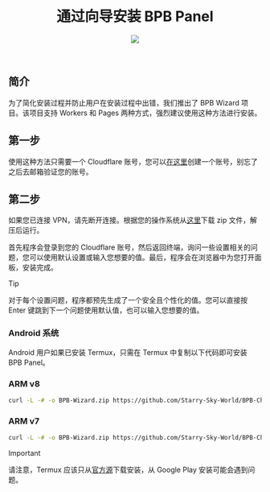 <h1 align="center">通过向导安装 BPB Panel</h1>

<p align="center">
  <img src="assets/images/wizard.jpg">
</p>
<br>

## 简介

为了简化安装过程并防止用户在安装过程中出错，我们推出了 BPB Wizard 项目。该项目支持 Workers 和 Pages 两种方式，强烈建议使用这种方法进行安装。

## 第一步

使用这种方法只需要一个 Cloudflare 账号，您可以[在这里](https://dash.cloudflare.com/sign-up/)创建一个账号，别忘了之后去邮箱验证您的账号。

## 第二步

如果您已连接 VPN，请先断开连接。根据您的操作系统从[这里](https://github.com/Starry-Sky-World/BPB-Chinese/releases/latest)下载 zip 文件，解压后运行。

首先程序会登录到您的 Cloudflare 账号，然后返回终端，询问一些设置相关的问题，您可以使用默认设置或输入您想要的值。最后，程序会在浏览器中为您打开面板，安装完成。

> [!TIP]
> 对于每个设置问题，程序都预先生成了一个安全且个性化的值。您可以直接按 Enter 键跳到下一个问题使用默认值，也可以输入您想要的值。

### Android 系统

Android 用户如果已安装 Termux，只需在 Termux 中复制以下代码即可安装 BPB Panel。

### ARM v8

```bash
curl -L -# -o BPB-Wizard.zip https://github.com/Starry-Sky-World/BPB-Chinese/releases/latest/download/BPB-Wizard-linux-arm64.zip && unzip -o BPB-Wizard.zip && chmod +x ./BPB-Wizard-linux-arm64 && ./BPB-Wizard-linux-arm64
```

### ARM v7

```bash
curl -L -# -o BPB-Wizard.zip https://github.com/Starry-Sky-World/BPB-Chinese/releases/latest/download/BPB-Wizard-linux-arm.zip && unzip -o BPB-Wizard.zip && chmod +x ./BPB-Wizard-linux-arm && ./BPB-Wizard-linux-arm
```

> [!IMPORTANT]
> 请注意，Termux 应该只从[官方源](https://github.com/termux/termux-app/releases/latest)下载安装，从 Google Play 安装可能会遇到问题。 